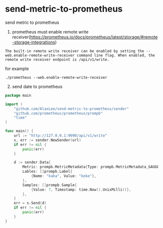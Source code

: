 # send-metric-to-prometheus
send metric to prometheus

1. prometheus must enable remote write receiver(https://prometheus.io/docs/prometheus/latest/storage/#remote-storage-integrations)
```
The built-in remote write receiver can be enabled by setting the --web.enable-remote-write-receiver command line flag. When enabled, the remote write receiver endpoint is /api/v1/write.
```
for example
```
./prometheus --web.enable-remote-write-receiver
```
2. send date to prometheus
```go
package main

import (
	"github.com/AlaxLee/send-metric-to-prometheus/sender"
	"github.com/prometheus/prometheus/prompb"
	"time"
)

func main() {
	url := "http://127.0.0.1:9090/api/v1/write"
	s, err := sender.NewSender(url)
	if err != nil {
		panic(err)
	}

	d := sender.Data{
		Metric: prompb.MetricMetadata{Type: prompb.MetricMetadata_GAUGE, MetricFamilyName: "lalilulelo"},
		Lables: []prompb.Label{
			{Name: "kaka", Value: "keke"},
		},
		Samples: []prompb.Sample{
			{Value: 7, Timestamp: time.Now().UnixMilli()},
		},
	}
	err = s.Send(d)
	if err != nil {
		panic(err)
	}
}
```